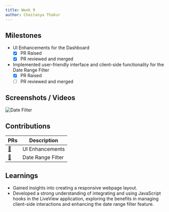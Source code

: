 ```yaml
---
title: Week 9
author: Chaitanya Thakur
---
```


## Milestones

- UI Enhancements for the Dashboard
  - [x] PR Raised
  - [x] PR reviewed and merged
- Implemented user-friendly interface and client-side functionality for the Date Range Filter
  - [x] PR Raised
  - [ ] PR reviewed and merged

## Screenshots / Videos

![Date Filter](https://github.com/glific/glific/assets/56156988/fd103928-23a5-40ff-8c23-fe1b270f5d74)

## Contributions

| PRs                                              | Description       |
| ------------------------------------------------ | ----------------- |
| [🔗](https://github.com/glific/glific/pull/3065) | UI Enhancements   |
| [🔗](https://github.com/glific/glific/pull/3053) | Date Range Filter |

## Learnings

- Gained insights into creating a responsive webpage layout.
- Developed a strong understanding of integrating and using JavaScript hooks in the LiveView application, exploring the benefits in managing client-side interactions and enhancing the date range filter feature.
